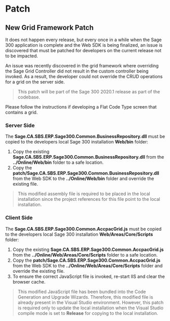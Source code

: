 
# Patch

## New Grid Framework Patch

It does not happen every release, but every once in a while when the Sage 300 application is
complete and the Web SDK is being finalized, an issue is discovered that must be patched
for developers on the current release not to be impacted.

An issue was recently discovered in the grid framework where overriding the Sage Grid
Controller did not result in the custom controller being invoked. As a result, the 
developer could not override the CRUD operations for a grid on the server side.

> This patch will be part of the Sage 300 2020.1 release as part of the codebase.

Please follow the instructions if developing a Flat Code Type screen that contains a
grid.

### Server Side

The **Sage.CA.SBS.ERP.Sage300.Common.BusinessRepository.dll** must be copied to the 
developers local Sage 300 installation **Web/bin** folder:

1. Copy the existing **Sage.CA.SBS.ERP.Sage300.Common.BusinessRepository.dll** from the 
   **../Online/Web/bin** folder to a safe location.
2. Copy the **patch/Sage.CA.SBS.ERP.Sage300.Common.BusinessRepository.dll** from the Web
   SDK to the **../Online/Web/bin** folder and override the existing file.

> This modified assembly file is required to be placed in the local 
  installation since the project references for this file point to the 
  local installation.

### Client Side

The **Sage.CA.SBS.ERP.Sage300.Common.AccpacGrid.js** must be copied to the 
developers local Sage 300 installation **Web/Areas/Core/Scripts** folder:

1. Copy the existing **Sage.CA.SBS.ERP.Sage300.Common.AccpacGrid.js** from the 
   **../Online/Web/Areas/Core/Scripts** folder to a safe location.
2. Copy the **patch/Sage.CA.SBS.ERP.Sage300.Common.AccpacGrid.js** from the Web
   SDK to the **../Online/Web/Areas/Core/Scripts** folder and override the 
   existing file.
3. To ensure the correct JavaScript file is invoked, re-start IIS and clear
   the browser cache.

> This modified JavaScript file has been bundled into the Code Generation and
  Upgrade Wizards. Therefore, this modified file is already present in the 
  Visual Studio environment. However, this patch is required only to update 
  the local installation when the Visual Studio compile mode is set to 
  **Release** for copying to the local installation.


